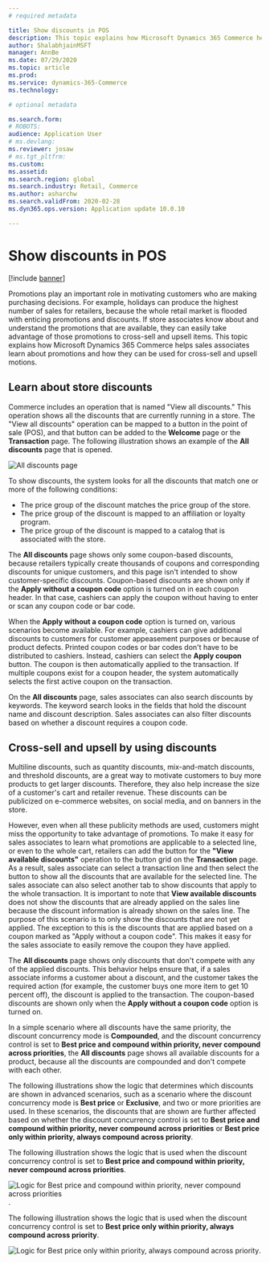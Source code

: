 ```yaml
---
# required metadata

title: Show discounts in POS 
description: This topic explains how Microsoft Dynamics 365 Commerce helps sales associates learn about promotions and how they can be used for cross-sell and upsell motions.
author: ShalabhjainMSFT
manager: AnnBe
ms.date: 07/29/2020
ms.topic: article
ms.prod: 
ms.service: dynamics-365-Commerce
ms.technology: 

# optional metadata

ms.search.form: 
# ROBOTS: 
audience: Application User
# ms.devlang: 
ms.reviewer: josaw
# ms.tgt_pltfrm: 
ms.custom: 
ms.assetid: 
ms.search.region: global
ms.search.industry: Retail, Commerce
ms.author: asharchw
ms.search.validFrom: 2020-02-28
ms.dyn365.ops.version: Application update 10.0.10

---
```


# Show discounts in POS

[!include [banner](includes/banner.md)]

Promotions play an important role in motivating customers who are making purchasing decisions. For example, holidays can produce the highest number of sales for retailers, because the whole retail market is flooded with enticing promotions and discounts. If store associates know about and understand the promotions that are available, they can easily take advantage of those promotions to cross-sell and upsell items. This topic explains how Microsoft Dynamics 365 Commerce helps sales associates learn about promotions and how they can be used for cross-sell and upsell motions.

## Learn about store discounts

Commerce includes an operation that is named "View all discounts." This operation shows all the discounts that are currently running in a store. The "View all discounts" operation can be mapped to a button in the point of sale (POS), and that button can be added to the **Welcome** page or the **Transaction** page. The following illustration shows an example of the **All discounts** page that is opened.

![All discounts page](./media/View_all_discounts.png "All discounts page")

To show discounts, the system looks for all the discounts that match one or more of the following conditions:

- The price group of the discount matches the price group of the store.
- The price group of the discount is mapped to an affiliation or loyalty program.
- The price group of the discount is mapped to a catalog that is associated with the store.

The **All discounts** page shows only some coupon-based discounts, because retailers typically create thousands of coupons and corresponding discounts for unique customers, and this page isn't intended to show customer-specific discounts. Coupon-based discounts are shown only if the **Apply without a coupon code** option is turned on in each coupon header. In that case, cashiers can apply the coupon without having to enter or scan any coupon code or bar code.

When the **Apply without a coupon code** option is turned on, various scenarios become available. For example, cashiers can give additional discounts to customers for customer appeasement purposes or because of product defects. Printed coupon codes or bar codes don't have to be distributed to cashiers. Instead, cashiers can select the **Apply coupon** button. The coupon is then automatically applied to the transaction. If multiple coupons exist for a coupon header, the system automatically selects the first active coupon on the transaction.

On the **All discounts** page, sales associates can also search discounts by keywords. The keyword search looks in the fields that hold the discount name and discount description. Sales associates can also filter discounts based on whether a discount requires a coupon code.

## Cross-sell and upsell by using discounts

Multiline discounts, such as quantity discounts, mix-and-match discounts, and threshold discounts, are a great way to motivate customers to buy more products to get larger discounts. Therefore, they also help increase the size of a customer's cart and retailer revenue. These discounts can be publicized on e-commerce websites, on social media, and on banners in the store.

However, even when all these publicity methods are used, customers might miss the opportunity to take advantage of promotions. To make it easy for sales associates to learn what promotions are applicable to a selected line, or even to the whole cart, retailers can add the button for the **"View available discounts"** operation to the button grid on the **Transaction** page. As a result, sales associate can select a transaction line and then select the button to show all the discounts that are available for the selected line. The sales associate can also select another tab to show discounts that apply to the whole transaction. It is important to note that **View available discounts** does not show the discounts that are already applied on the sales line because the discount information is already shown on the sales line. The purpose of this scenario is to only show the discounts that are not yet applied. The exception to this is the discounts that are applied based on a coupon marked as "Apply without a coupon code". This makes it easy for the sales associate to easily remove the coupon they have applied.

The **All discounts** page shows only discounts that don't compete with any of the applied discounts. This behavior helps ensure that, if a sales associate informs a customer about a discount, and the customer takes the required action (for example, the customer buys one more item to get 10 percent off), the discount is applied to the transaction. The coupon-based discounts are shown only when the **Apply without a coupon code** option is turned on.

In a simple scenario where all discounts have the same priority, the discount concurrency mode is **Compounded**, and the discount concurrency control is set to **Best price and compound within priority, never compound across priorities**, the **All discounts** page shows all available discounts for a product, because all the discounts are compounded and don't compete with each other.

The following illustrations show the logic that determines which discounts are shown in advanced scenarios, such as a scenario where the discount concurrency mode is **Best price** or **Exclusive**, and two or more priorities are used. In these scenarios, the discounts that are shown are further affected based on whether the discount concurrency control is set to **Best price and compound within priority, never compound across priorities** or **Best price only within priority, always compound across priority**.

The following illustration shows the logic that is used when the discount concurrency control is set to **Best price and compound within priority, never compound across priorities**.

![Logic for Best price and compound within priority, never compound across priorities](./media/Model_1.png "Logic for Best price and compound within priority, never compound across priorities").

The following illustration shows the logic that is used when the discount concurrency control is set to **Best price only within priority, always compound across priority**.

![Logic for Best price only within priority, always compound across priority](./media/Model_2.png "Logic for Best price only within priority, always compound across priority").
